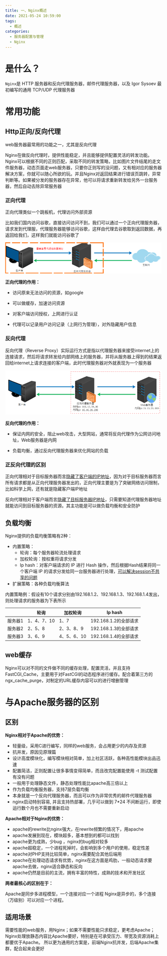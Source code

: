 ```yaml
---
title: 一、Nginx概述
date: 2021-05-24 10:59:00
tags:
  - 概述
categories:  
  - 服务器配置与管理
  - Nginx
---
```


# 是什么？

`Nginx`是 HTTP 服务器和反向代理服务器，邮件代理服务器，以及 Igor Sysoev 最初编写的通用 TCP/UDP 代理服务器

# 常用功能

## Http正向/反向代理

web服务器最常用的功能之一，尤其是反向代理

Nginx在做反向代理时，提供性能稳定，并且能够提供配置灵活的转发功能。Nginx可以根据不同的正则匹配，采取不同的转发策略，比如图片文件结尾的走文件服务器，动态页面走web服务器，只要你正则写的没问题，又有相对应的服务器解决方案，你就可以随心所欲的玩。并且Nginx对返回结果进行错误页跳转，异常判断等。如果被分发的服务器存在异常，他可以将请求重新转发给另外一台服务器，然后自动去除异常服务器

### 正向代理

正向代理类似一个跳板机，代理访问外部资源

比如我们国内访问谷歌，直接访问访问不到，我们可以通过一个正向代理服务器，请求发到代理服，代理服务器能够访问谷歌，这样由代理去谷歌取到返回数据，再返回给我们，这样我们就能访问谷歌了

![img](一、Nginx概述/正向代理.jpg)

**正向代理的作用：**

- 访问原来无法访问的资源，如google

- 可以做缓存，加速访问资源

- 对客户端访问授权，上网进行认证

- 代理可以记录用户访问记录（上网行为管理），对外隐藏用户信息


###  反向代理

反向代理（Reverse Proxy）实际运行方式是指以代理服务器来接受internet上的连接请求，然后将请求转发给内部网络上的服务器，并将从服务器上得到的结果返回给internet上请求连接的客户端，此时代理服务器对外就表现为一个服务器

![img](一、Nginx概述/反向代理.jpg)

 **反向代理的作用：**

- 保证内网的安全，阻止web攻击，大型网站，通常将反向代理作为公网访问地址，Web服务器是内网

- 负载均衡，通过反向代理服务器来优化网站的负载


### 正反向代理的区别

正向代理相对于目标服务器而言<u>隐藏了客户端的IP地址</u>，因为对于目标服务器而言所有请求都是从正向代理服务器发出的，正向代理主要是为了突破网络访问限制，比如科学上网，还有就是隐藏客户端IP地址

反向代理相对于客户端而言<u>隐藏了目标服务器IP地址</u>，只需要知道代理服务器地址就能访问到目标服务器的资源。其主功能是可以做负载均衡和安全防护


## 负载均衡

Nginx提供的负载均衡策略有2种：

- 内置策略：
  - 轮询：每个服务器轮流处理请求
  - 加权轮询：按权重将请求分发
  - Ip hash：对客户端请求的 IP 进行 Hash 操作，然后根据Hash结果将同一个客户端 IP 的请求分发给同一台服务器进行处理，<u>可以解决session不共享的问题</u>
- 扩展策略：各种负载均衡算法

内置策略例：假设有10个请求分别由192.168.1.2、192.168.1.3、192.168.1.4发出，则处理请求的服务器为下表所示

|         | 轮询        | 加权轮询    | Ip hash               |
| ------- | ----------- | ----------- | --------------------- |
| 服务器1 | 1、4、7、10 | 1、7        | 192.168.1.2的全部请求 |
| 服务器2 | 2、5、8     | 2、3、8、9  | 192.168.1.3的全部请求 |
| 服务器3 | 3、6、9     | 4、5、6、10 | 192.168.1.4的全部请求 |


## web缓存

Nginx可以对不同的文件做不同的缓存处理，配置灵活，并且支持FastCGI_Cache，主要用于对FastCGI的动态程序进行缓存。配合着第三方的ngx_cache_purge，对制定的URL缓存内容可以的进行增删管理

# 与Apache服务器的区别

## 区别

**Nginx相对于Apache的优势：**

- 轻量级，采用C进行编写，同样的web服务，会占用更少的内存及资源
- 抗并发，原因见原理篇
- 设计高度模块化，编写模块相对简单，加上社区活跃，各种高性能模块出品迅速
- 配置简洁，正则配置让很多事情变得简单，而且改完配置能使用 -t 测试配置有没有问题
- 一般用于处理静态文件，静态处理性能比apache高三倍以上
- 作为负载均衡服务器，支持7层负载均衡
- 本身就是一个反向代理服务器，而且可以作为非常优秀的邮件代理服务器
- nginx启动特别容易, 并且支持热部署，几乎可以做到 7*24 不间断运行，即使运行数个月也不需要重新启动

**Apache相对于Nginx的优势：**

- apache的rewrite比nginx强大，在rewrite频繁的情况下，用apache
- apache发展到现在，模块超多，基本想到的都可以找到
- apache更为成熟，少bug ，nginx的bug相对较多
- apache超稳定，一个进程死掉时，会影响到多个用户的使用，稳定性差
- apache对PHP支持比较简单，nginx需要配合其他后端用
- apache在处理动态请求有优势，nginx在这方面是鸡肋，一般动态请求要apache去做，nginx适合静态和反向
- apache仍然是目前的主流，拥有丰富的特性，成熟的技术和开发社区

**两者最核心的区别在于：**

Apache是同步多进程模型，一个连接对应一个进程
Nginx是异步的，多个连接（万级别）可以对应一个进程。


## 适用场景

需要性能的web服务，用Nginx；如果不需要性能只求稳定，更考虑Apache；
Nginx处理放静态内容比Apache要好，特别是在可承受压力、带宽及资源消耗上都要优于Apache。
所以更为通用的方案是，前端Nginx抗并发，后端Apache集群，配合起来会更好
